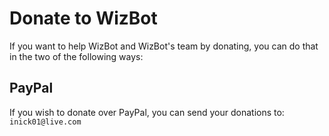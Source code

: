 # Donate to WizBot

If you want to help WizBot and WizBot's team by donating, you can do that in the two of the following ways:

## PayPal

If you wish to donate over PayPal, you can send your donations to: `inick01@live.com`

